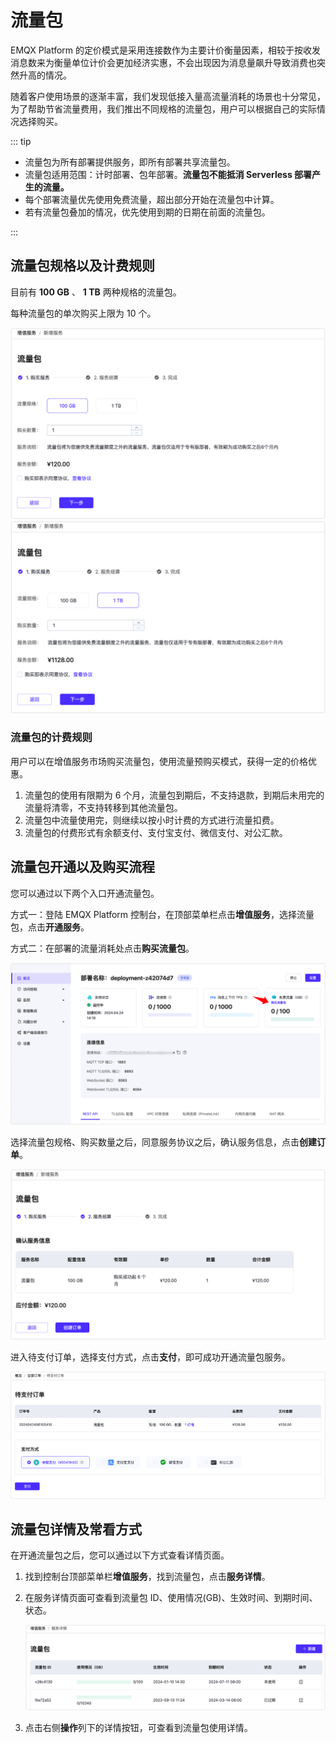 # 流量包

EMQX Platform 的定价模式是采用连接数作为主要计价衡量因素，相较于按收发消息数来为衡量单位计价会更加经济实惠，不会出现因为消息量飙升导致消费也突然升高的情况。

随着客户使用场景的逐渐丰富，我们发现低接入量高流量消耗的场景也十分常见，为了帮助节省流量费用，我们推出不同规格的流量包，用户可以根据自己的实际情况选择购买。

::: tip

* 流量包为所有部署提供服务，即所有部署共享流量包。
* 流量包适用范围：计时部署、包年部署。<strong>流量包不能抵消 Serverless 部署产生的流量。</strong>
* 每个部署流量优先使用免费流量，超出部分开始在流量包中计算。
* 若有流量包叠加的情况，优先使用到期的日期在前面的流量包。

:::

## 流量包规格以及计费规则

目前有 **100 GB** 、 **1 TB** 两种规格的流量包。

每种流量包的单次购买上限为 10 个。

<img src="./_assets/traffic-pack-type-1.png" alt="vas-traffic-pack" style="zoom:80%;" />
<img src="./_assets/traffic-pack-type-2.png" alt="vas-traffic-pack" style="zoom:80%;" />

### 流量包的计费规则

用户可以在增值服务市场购买流量包，使用流量预购买模式，获得一定的价格优惠。

1. 流量包的使用有限期为 6 个月，流量包到期后，不支持退款，到期后未用完的流量将清零，不支持转移到其他流量包。
2. 流量包中流量使用完，则继续以按小时计费的方式进行流量扣费。
3. 流量包的付费形式有余额支付、支付宝支付、微信支付、对公汇款。

## 流量包开通以及购买流程

您可以通过以下两个入口开通流量包。

方式一：登陆 EMQX Platform 控制台，在顶部菜单栏点击**增值服务**，选择流量包，点击**开通服务**。

方式二：在部署的流量消耗处点击**购买流量包**。

<img src="./_assets/traffic-pack-open-2.png" alt="vas-traffic-pack" style="zoom:80%;" />

选择流量包规格、购买数量之后，同意服务协议之后，确认服务信息，点击**创建订单**。

<img src="./_assets/traffic-pack-info.png" alt="vas-traffic-pack" style="zoom:80%;" />

进入待支付订单，选择支付方式，点击**支付**，即可成功开通流量包服务。

<img src="./_assets/traffic-pack-pay.png" alt="vas-traffic-pack" style="zoom:80%;" />

## 流量包详情及常看方式

在开通流量包之后，您可以通过以下方式查看详情页面。

1. 找到控制台顶部菜单栏**增值服务**，找到流量包，点击**服务详情**。

2. 在服务详情页面可查看到流量包 ID、使用情况(GB)、生效时间、到期时间、状态。

   ![vas-traffic-pack](./_assets/traffic-pack-details-1.png)

3. 点击右侧**操作**列下的详情按钮，可查看到流量包使用详情。
